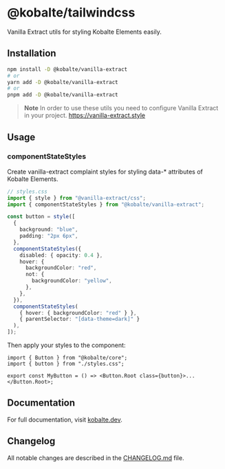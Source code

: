 # @kobalte/tailwindcss

Vanilla Extract utils for styling Kobalte Elements easily.

## Installation

```bash
npm install -D @kobalte/vanilla-extract
# or
yarn add -D @kobalte/vanilla-extract
# or
pnpm add -D @kobalte/vanilla-extract
```

> **Note** In order to use these utils you need to configure Vanilla Extract in your project. https://vanilla-extract.style

## Usage

### componentStateStyles

Create vanilla-extract complaint styles for styling data-\* attributes of Kobalte Elements.

```ts
// styles.css
import { style } from "@vanilla-extract/css";
import { componentStateStyles } from "@kobalte/vanilla-extract";

const button = style([
  {
    background: "blue",
    padding: "2px 6px",
  },
  componentStateStyles({
    disabled: { opacity: 0.4 },
    hover: {
      backgroundColor: "red",
      not: {
        backgroundColor: "yellow",
      },
    },
  }),
  componentStateStyles(
    { hover: { backgroundColor: "red" } },
    { parentSelector: "[data-theme=dark]" }
  ),
]);
```

Then apply your styles to the component:

```tsx
import { Button } from "@kobalte/core";
import { button } from "./styles.css";

export const MyButton = () => <Button.Root class={button}>...</Button.Root>;
```

## Documentation

For full documentation, visit [kobalte.dev](https://kobalte.dev/docs/overview/styling#using-the-tailwindcss-plugin).

## Changelog

All notable changes are described in the [CHANGELOG.md](./CHANGELOG.md) file.
